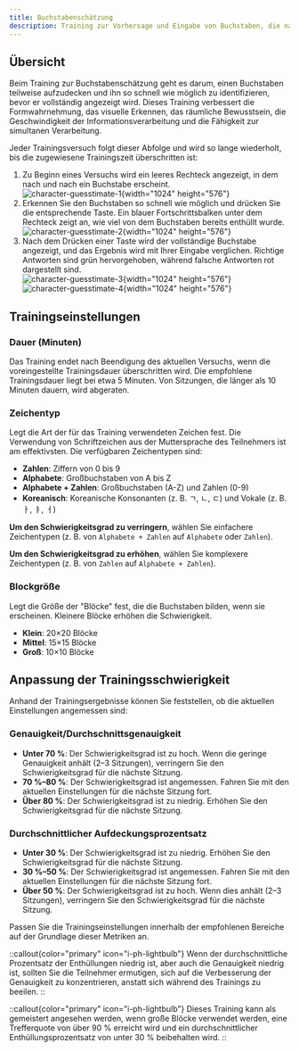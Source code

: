```yaml
---
title: Buchstabenschätzung
description: Training zur Vorhersage und Eingabe von Buchstaben, die nach und nach auf dem Bildschirm erscheinen
---
```


## Übersicht

Beim Training zur Buchstabenschätzung geht es darum, einen Buchstaben teilweise aufzudecken und ihn so schnell wie möglich zu identifizieren, bevor er vollständig angezeigt wird. Dieses Training verbessert die Formwahrnehmung, das visuelle Erkennen, das räumliche Bewusstsein, die Geschwindigkeit der Informationsverarbeitung und die Fähigkeit zur simultanen Verarbeitung.

Jeder Trainingsversuch folgt dieser Abfolge und wird so lange wiederholt, bis die zugewiesene Trainingszeit überschritten ist:

1. Zu Beginn eines Versuchs wird ein leeres Rechteck angezeigt, in dem nach und nach ein Buchstabe erscheint.  
   ![character-guesstimate-1](/character-guesstimate-1.png){width="1024" height="576"}
2. Erkennen Sie den Buchstaben so schnell wie möglich und drücken Sie die entsprechende Taste. Ein blauer Fortschrittsbalken unter dem Rechteck zeigt an, wie viel von dem Buchstaben bereits enthüllt wurde.  
   ![character-guesstimate-2](/character-guesstimate-2.png){width="1024" height="576"}
3. Nach dem Drücken einer Taste wird der vollständige Buchstabe angezeigt, und das Ergebnis wird mit Ihrer Eingabe verglichen. Richtige Antworten sind grün hervorgehoben, während falsche Antworten rot dargestellt sind.  
   ![character-guesstimate-3](/character-guesstimate-3.png){width="1024" height="576"}  
   ![character-guesstimate-4](/character-guesstimate-4.png){width="1024" height="576"}

## Trainingseinstellungen

### Dauer (Minuten)

Das Training endet nach Beendigung des aktuellen Versuchs, wenn die voreingestellte Trainingsdauer überschritten wird. Die empfohlene Trainingsdauer liegt bei etwa 5 Minuten. Von Sitzungen, die länger als 10 Minuten dauern, wird abgeraten.

### Zeichentyp

Legt die Art der für das Training verwendeten Zeichen fest. Die Verwendung von Schriftzeichen aus der Muttersprache des Teilnehmers ist am effektivsten. Die verfügbaren Zeichentypen sind:

- **Zahlen**: Ziffern von 0 bis 9
- **Alphabete**: Großbuchstaben von A bis Z
- **Alphabete + Zahlen**: Großbuchstaben (A-Z) und Zahlen (0-9)
- **Koreanisch**: Koreanische Konsonanten (z. B. ㄱ, ㄴ, ㄷ) und Vokale (z. B. ㅏ, ㅑ, ㅓ)

**Um den Schwierigkeitsgrad zu verringern**, wählen Sie einfachere Zeichentypen (z. B. von `Alphabete + Zahlen` auf `Alphabete` oder `Zahlen`).

**Um den Schwierigkeitsgrad zu erhöhen**, wählen Sie komplexere Zeichentypen (z. B. von `Zahlen` auf `Alphabete + Zahlen`).

### Blockgröße

Legt die Größe der "Blöcke" fest, die die Buchstaben bilden, wenn sie erscheinen. Kleinere Blöcke erhöhen die Schwierigkeit.

- **Klein**: 20×20 Blöcke
- **Mittel**: 15×15 Blöcke
- **Groß**: 10×10 Blöcke

## Anpassung der Trainingsschwierigkeit

Anhand der Trainingsergebnisse können Sie feststellen, ob die aktuellen Einstellungen angemessen sind:

### Genauigkeit/Durchschnittsgenauigkeit

- **Unter 70 %**: Der Schwierigkeitsgrad ist zu hoch. Wenn die geringe Genauigkeit anhält (2–3 Sitzungen), verringern Sie den Schwierigkeitsgrad für die nächste Sitzung.
- **70 %–80 %**: Der Schwierigkeitsgrad ist angemessen. Fahren Sie mit den aktuellen Einstellungen für die nächste Sitzung fort.
- **Über 80 %**: Der Schwierigkeitsgrad ist zu niedrig. Erhöhen Sie den Schwierigkeitsgrad für die nächste Sitzung.

### Durchschnittlicher Aufdeckungsprozentsatz

- **Unter 30 %**: Der Schwierigkeitsgrad ist zu niedrig. Erhöhen Sie den Schwierigkeitsgrad für die nächste Sitzung.
- **30 %–50 %**: Der Schwierigkeitsgrad ist angemessen. Fahren Sie mit den aktuellen Einstellungen für die nächste Sitzung fort.
- **Über 50 %**: Der Schwierigkeitsgrad ist zu hoch. Wenn dies anhält (2–3 Sitzungen), verringern Sie den Schwierigkeitsgrad für die nächste Sitzung.

Passen Sie die Trainingseinstellungen innerhalb der empfohlenen Bereiche auf der Grundlage dieser Metriken an.

::callout{color="primary" icon="i-ph-lightbulb"}
Wenn der durchschnittliche Prozentsatz der Enthüllungen niedrig ist, aber auch die Genauigkeit niedrig ist, sollten Sie die Teilnehmer ermutigen, sich auf die Verbesserung der Genauigkeit zu konzentrieren, anstatt sich während des Trainings zu beeilen.
::

::callout{color="primary" icon="i-ph-lightbulb"}
Dieses Training kann als gemeistert angesehen werden, wenn große Blöcke verwendet werden, eine Trefferquote von über 90 % erreicht wird und ein durchschnittlicher Enthüllungsprozentsatz von unter 30 % beibehalten wird.
::
